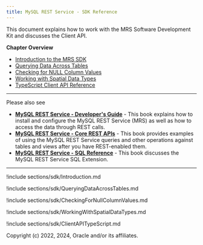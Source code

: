 ```yaml
---
title: MySQL REST Service - SDK Reference
---
```


This document explains how to work with the MRS Software Development Kit and discusses the Client API.

__Chapter Overview__

- [Introduction to the MRS SDK](#introduction-to-the-mrs-sdk)
- [Querying Data Across Tables](#querying-data-across-tables)
- [Checking for NULL Column Values](#checking-for-null-column-values)
- [Working with Spatial Data Types](#working-with-spatial-data-types)
- [TypeScript Client API Reference](#typescript-client-api-reference)

---

Please also see

- __[MySQL REST Service - Developer's Guide](index.html)__ - This book explains how to install and configure the MySQL REST Service (MRS) as well as how to access the data through REST calls.
- __[MySQL REST Service - Core REST APIs](restApi.html)__ - This book provides examples of using the MySQL REST Service queries and other operations against tables and views after you have REST-enabled them.
- __[MySQL REST Service - SQL Reference](sql.html)__ - This book discusses the MySQL REST Service SQL Extension.

---

!include sections/sdk/Introduction.md

!include sections/sdk/QueryingDataAcrossTables.md

!include sections/sdk/CheckingForNullColumnValues.md

!include sections/sdk/WorkingWithSpatialDataTypes.md

!include sections/sdk/ClientAPITypeScript.md

Copyright (c) 2022, 2024, Oracle and/or its affiliates.
